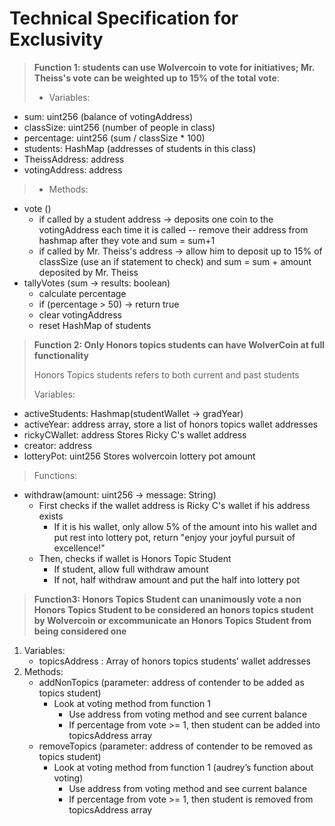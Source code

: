# Technical Specification for Exclusivity 
> **Function 1: students can use Wolvercoin to vote for initiatives; Mr. Theiss's vote can be weighted up to 15% of the total vote**: 
> - Variables:
- sum: uint256 (balance of votingAddress)
- classSize: uint256 (number of people in class)
- percentage: uint256 (sum / classSize * 100)
- students: HashMap (addresses of students in this class)
- TheissAddress: address
- votingAddress: address
> - Methods:
- vote ()
  - if called by a student address -> deposits one coin to the votingAddress each time it is called -- remove their address from hashmap after they vote and sum = sum+1
  - if called by Mr. Theiss's address -> allow him to deposit up to 15% of classSize (use an if statement to check) and sum = sum + amount deposited by Mr. Theiss
- tallyVotes (sum -> results: boolean)
  - calculate percentage
  - if (percentage > 50) -> return true
  - clear votingAddress
  - reset HashMap of students

> **Function 2: Only Honors topics students can have WolverCoin at full functionality**
> 
> Honors Topics students refers to both current and past students
> 
> Variables:
- activeStudents: Hashmap(studentWallet -> gradYear)
- activeYear: address array, store a list of honors topics wallet addresses
- rickyCWallet: address Stores Ricky C's wallet address
- creator: address
- lotteryPot: uint256 Stores wolvercoin lottery pot amount
> Functions:
- withdraw(amount: uint256 -> message: String)
  - First checks if the wallet address is Ricky C's wallet if his address exists
    - If it is his wallet, only allow 5% of the amount into his wallet and put rest into lottery pot, return "enjoy your joyful pursuit of excellence!"
  - Then, checks if wallet is Honors Topic Student
    - If student, allow full withdraw amount
    - If not, half withdraw amount and put the half into lottery pot

> **Function3: Honors Topics Student can unanimously vote a non Honors Topics Student to be considered an honors topics student by Wolvercoin or excommunicate an Honors Topics Student from being considered one**
1.	Variables: 
      - topicsAddress : Array of honors topics students’ wallet addresses
2.	Methods:
      - addNonTopics (parameter: address of contender to be added as topics student)
        - Look at voting method from function 1
          - Use address from voting method and see current balance 
	      - If percentage from vote >= 1, then student can be added into topicsAddress array
	  - removeTopics (parameter: address of contender to be removed as topics student)
	  	- Look at voting method from function 1 (audrey’s function about voting)
		    - Use address from voting method and see current balance 
		  - If percentage from vote >= 1, then student is removed from topicsAddress array
